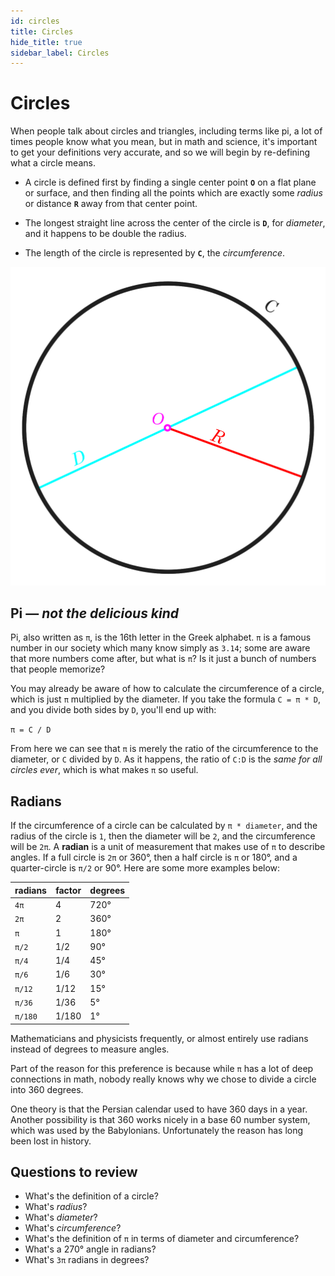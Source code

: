 ```yaml
---
id: circles
title: Circles
hide_title: true
sidebar_label: Circles
---
```


# Circles

When people talk about circles and triangles, including terms like pi, a lot of
times people know what you mean, but in math and science, it's important to get
your definitions very accurate, and so we will begin by re-defining what a
circle means.

* A circle is defined first by finding a single center point **`O`** on a flat
  plane or surface, and then finding all the points which are exactly some
  _radius_ or distance **`R`** away from that center point.

* The longest straight line across the center of the circle is **`D`**, for
  _diameter_, and it happens to be double the radius.

* The length of the circle is represented by **`C`**, the _circumference_.

![circle](/img/circle-0.svg)

## Pi ― _not the delicious kind_

Pi, also written as `π`, is the 16th letter in the Greek alphabet. `π` is a
famous number in our society which many know simply as `3.14`; some are aware
that more numbers come after, but what is `π`? Is it just a bunch of numbers
that people memorize?

You may already be aware of how to calculate the circumference of a circle,
which is just `π` multiplied by the diameter. If you take the formula
`C = π * D`, and you divide both sides by `D`, you'll end up with:

`π = C / D`

From here we can see that `π` is merely the ratio of the circumference to the
diameter, or `C` divided by `D`. As it happens, the ratio of `C:D` is the
_same for all circles ever_, which is what makes `π` so useful.

## Radians

If the circumference of a circle can be calculated by `π * diameter`, and the
radius of the circle is `1`, then the diameter will be `2`, and the
circumference will be `2π`. A **radian** is a unit of measurement that makes use
of `π` to describe angles. If a full circle is `2π` or 360°, then a half circle
is `π` or 180°, and a quarter-circle is `π/2` or 90°. Here are some more
examples below:

radians | factor  | degrees
------- | ------- | -------
`4π`    | 4       | 720°
`2π`    | 2       | 360°
`π`     | 1       | 180°
`π/2`   | 1/2     | 90°
`π/4`   | 1/4     | 45°
`π/6`   | 1/6     | 30°
`π/12`  | 1/12    | 15°
`π/36`  | 1/36    | 5°
`π/180` | 1/180   | 1°

Mathematicians and physicists frequently, or almost entirely use radians instead
of degrees to measure angles.

Part of the reason for this preference is because while `π` has a lot of deep
connections in math, nobody really knows why we chose to divide a circle into
360 degrees.

One theory is that the Persian calendar used to have 360 days in a year. Another
possibility is that 360 works nicely in a base 60 number system, which was used
by the Babylonians. Unfortunately the reason has long been lost in history.

## Questions to review

* What's the definition of a circle?
* What's _radius_?
* What's _diameter_?
* What's _circumference_?
* What's the definition of `π` in terms of diameter and circumference?
* What's a 270° angle in radians?
* What's `3π` radians in degrees?
